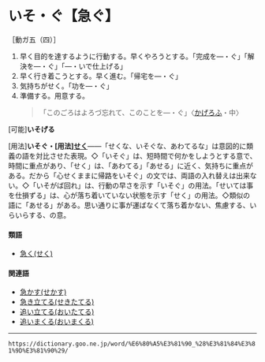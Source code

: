 # いそ・ぐ【急ぐ】

［動ガ五（四）］

1. 早く目的を達するように行動する。早くやろうとする。「完成を―・ぐ」「解決を―・ぐ」「―・いで仕上げる」
2. 早く行き着こうとする。早く進む。「帰宅を―・ぐ」
3. 気持ちがせく。「功を―・ぐ」
4. 準備する。用意する。
    >「このごろはよろづ忘れて、このことを―・ぐ」〈[かげろふ](https://dictionary.goo.ne.jp/word/%E8%9C%BB%E8%9B%89%E6%97%A5%E8%A8%98/#jn-39744)・中〉
        

\[可能\]**いそげる**

\[用法\]**いそぐ・\[用法\][せく](https://dictionary.goo.ne.jp/word/%E6%80%A5%E3%81%8F/#jn-123889)**――「せくな、いそぐな、あわてるな」は意図的に類義の語を対比させた表現。◇「いそぐ」は、短時間で何かをしようとする意で、時間に重点があり、「せく」は、「あわてる」「あせる」に近く、気持ちに重点がある。だから「心せくままに帰路をいそぐ」の文では、両語の入れ替えは出来ない。◇「いそがば回れ」は、行動の早さを示す「いそぐ」の用法。「せいては事を仕損ずる」は、心が落ち着いていない状態を示す「せく」の用法。◇類似の語に「あせる」がある。思い通りに事が運ばなくて落ち着かない、焦慮する、いらいらする、の意。

#### 類語

-   [急く(せく)](https://dictionary.goo.ne.jp/word/%E6%80%A5%E3%81%8F/#jn-123889)

#### 関連語

-   [急かす(せかす)](https://dictionary.goo.ne.jp/word/%E6%80%A5%E3%81%8B%E3%81%99/#jn-123281)
-   [急き立てる(せきたてる)](https://dictionary.goo.ne.jp/word/%E6%80%A5%E3%81%8D%E7%AB%8B%E3%81%A6%E3%82%8B/#jn-123606)
-   [追い立てる(おいたてる)](https://dictionary.goo.ne.jp/word/%E8%BF%BD%E7%AB%8B%E3%81%A6%E3%82%8B/#jn-27196)
-   [追いまくる(おいまくる)](https://dictionary.goo.ne.jp/word/%E8%BF%BD%E3%81%84%E6%8D%B2%E3%82%8B/#jn-27279)

---
`https://dictionary.goo.ne.jp/word/%E6%80%A5%E3%81%90_%28%E3%81%84%E3%81%9D%E3%81%90%29/`